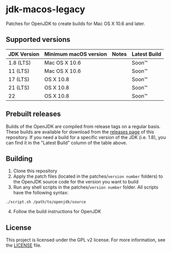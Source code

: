 # jdk-macos-legacy

Patches for OpenJDK to create builds for Mac OS X 10.6 and later.

## Supported versions
| JDK Version | Minimum macOS version | Notes | Latest Build|
|-------------|-----------------------|-------|-------------|
| 1.8 (LTS)   | Mac OS X 10.6         |       | Soon:tm:    |
| 11 (LTS)    | Mac OS X 10.6         |       | Soon:tm:    |
| 17 (LTS)    | OS X 10.8             |       | Soon:tm:    |
| 21 (LTS)    | OS X 10.8             |       | Soon:tm:    |
| 22          | OS X 10.8             |       | Soon:tm:    |

## Prebuilt releases
Builds of the OpenJDK are compiled from release tags on a regular basis. These builds are available for download from the [releases page](https://github.com/Jazzzny/jdk-macos-legacy/releases) of this repository. If you need a build for a specific version of the JDK (i.e. 1.8), you can find it in the "Latest Build" column of the table above.

## Building
1. Clone this repository
2. Apply the patch files (located in the patches/`version number` folders) to the OpenJDK source code for the version you want to build
3. Run any shell scripts in the patches/`version number` folder. All scripts have the following syntax:
```shell
./script.sh /path/to/openjdk/source
```
4. Follow the build instructions for OpenJDK

## License
This project is licensed under the GPL v2 license. For more information, see the [LICENSE](LICENSE) file.